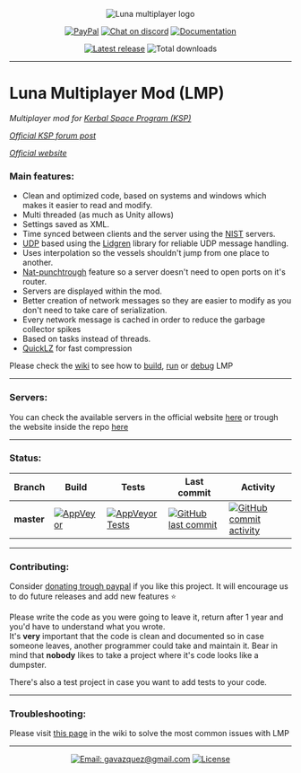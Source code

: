 <p align="center">
    <img src="../master/External/logo.png" alt="Luna multiplayer logo"/>
</p>

<p align="center">
  <a href="https://paypal.me/gavazquez"><img src="https://img.shields.io/badge/paypal-donate-yellow.svg" alt="PayPal"/></a>
  <a href="https://discord.gg/S6bQR5q"><img src="https://img.shields.io/discord/378456662392045571.svg" alt="Chat on discord"/></a>
  <a href="../../wiki"><img src="https://img.shields.io/badge/documentation-Wiki-4BC51D.svg" alt="Documentation" /></a>
</p>

<p align="center">
  <a href="../../releases"><img src="https://img.shields.io/github/release/gavazquez/lunamultiplayer.svg" alt="Latest release" /></a>
  <img src="https://img.shields.io/github/downloads/gavazquez/lunamultiplayer/total.svg" alt="Total downloads" />
</p>

---

# Luna Multiplayer Mod (LMP)

*Multiplayer mod for [Kerbal Space Program (KSP)](https://kerbalspaceprogram.com)*

*[Official KSP forum post](https://forum.kerbalspaceprogram.com/index.php?/topic/168271-131-luna-multiplayer-lmp-alpha/)*

*[Official website](http://lunamultiplayer.com)*

### Main features:

- Clean and optimized code, based on systems and windows which makes it easier to read and modify.
- Multi threaded (as much as Unity allows)
- Settings saved as XML.
- Time synced between clients and the server using the [NIST](https://www.nist.gov/) servers.
- [UDP](https://en.wikipedia.org/wiki/User_Datagram_Protocol) based using the [Lidgren](https://github.com/lidgren/lidgren-network-gen3) library for reliable UDP message handling.
- Uses interpolation so the vessels shouldn't jump from one place to another.
- [Nat-punchtrough](../../wiki/Master-server) feature so a server doesn't need to open ports on it's router.
- Servers are displayed within the mod.
- Better creation of network messages so they are easier to modify as you don't need to take care of serialization.
- Every network message is cached in order to reduce the garbage collector spikes
- Based on tasks instead of threads.
- [QuickLZ](http://www.quicklz.com) for fast compression

Please check the [wiki](../../wiki) to see how to [build](../../wiki/How-to-compile-LMP), [run](../../wiki/How-to-play-with-LMP.) or [debug](../../wiki/Debugging-in-Visual-studio) LMP

---
### Servers:

You can check the available servers in the official website [here](http://lunamultiplayer.com/servers) or trough the website inside the repo [here](http://htmlpreview.github.io/?http://github.com/LunaMultiplayer/LunaMultiplayer/blob/master/WebDisplayServers/servers.html)

---

### Status:

|   Branch   |   Build  |   Tests  |  Last commit  |   Activity    |
| ---------- | -------- | -------- | ------------- | ------------- |
| **master** |[![AppVeyor](https://img.shields.io/appveyor/ci/gavazquez/lunamultiplayer/master.svg?logo=appveyor)](https://ci.appveyor.com/project/gavazquez/lunamultiplayer/branch/master) | [![AppVeyor Tests](https://img.shields.io/appveyor/tests/gavazquez/lunamultiplayer/master.svg?logo=appveyor)](https://ci.appveyor.com/project/gavazquez/lunamultiplayer/branch/master/tests) | [![GitHub last commit](https://img.shields.io/github/last-commit/gavazquez/lunamultiplayer/master.svg)](../../commits/master) | [![GitHub commit activity](https://img.shields.io/github/commit-activity/y/gavazquez/lunamultiplayer.svg)](../../commits/master)

---

### Contributing:

Consider [donating trough paypal](https://paypal.me/gavazquez) if you like this project. 
It will encourage us to do future releases and add new features :star:

Please write the code as you were going to leave it, return after 1 year and you'd have to understand what you wrote.  
It's **very** important that the code is clean and documented so in case someone leaves, another programmer could take and maintain it. Bear in mind that **nobody** likes to take a project where it's code looks like a dumpster.

There's also a test project in case you want to add tests to your code.

---

### Troubleshooting:

Please visit [this page](../../wiki/Troubleshooting) in the wiki to solve the most common issues with LMP

---

<p align="center">
  <a href="mailto:gavazquez@gmail.com"><img src="https://img.shields.io/badge/email-gavazquez@gmail.com-blue.svg?style=flat" alt="Email: gavazquez@gmail.com" /></a>
  <a href="./LICENSE"><img src="https://img.shields.io/github/license/gavazquez/LunaMultiPlayer.svg" alt="License" /></a>
</p>
